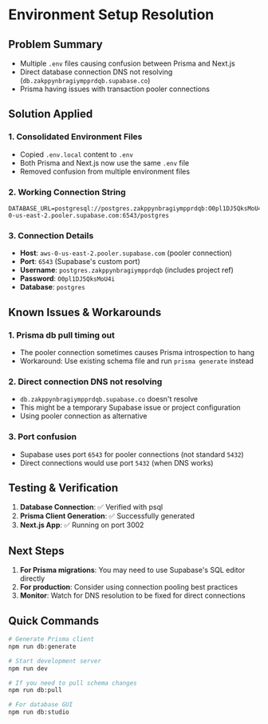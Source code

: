 # Environment Setup Resolution

## Problem Summary
- Multiple `.env` files causing confusion between Prisma and Next.js
- Direct database connection DNS not resolving (`db.zakppynbragiympprdqb.supabase.co`)
- Prisma having issues with transaction pooler connections

## Solution Applied

### 1. Consolidated Environment Files
- Copied `.env.local` content to `.env` 
- Both Prisma and Next.js now use the same `.env` file
- Removed confusion from multiple environment files

### 2. Working Connection String
```
DATABASE_URL=postgresql://postgres.zakppynbragiympprdqb:O0pl1DJ5QksMoU4i@aws-0-us-east-2.pooler.supabase.com:6543/postgres
```

### 3. Connection Details
- **Host**: `aws-0-us-east-2.pooler.supabase.com` (pooler connection)
- **Port**: `6543` (Supabase's custom port)
- **Username**: `postgres.zakppynbragiympprdqb` (includes project ref)
- **Password**: `O0pl1DJ5QksMoU4i`
- **Database**: `postgres`

## Known Issues & Workarounds

### 1. Prisma db pull timing out
- The pooler connection sometimes causes Prisma introspection to hang
- Workaround: Use existing schema file and run `prisma generate` instead

### 2. Direct connection DNS not resolving
- `db.zakppynbragiympprdqb.supabase.co` doesn't resolve
- This might be a temporary Supabase issue or project configuration
- Using pooler connection as alternative

### 3. Port confusion
- Supabase uses port `6543` for pooler connections (not standard `5432`)
- Direct connections would use port `5432` (when DNS works)

## Testing & Verification

1. **Database Connection**: ✅ Verified with psql
2. **Prisma Client Generation**: ✅ Successfully generated
3. **Next.js App**: ✅ Running on port 3002

## Next Steps

1. **For Prisma migrations**: You may need to use Supabase's SQL editor directly
2. **For production**: Consider using connection pooling best practices
3. **Monitor**: Watch for DNS resolution to be fixed for direct connections

## Quick Commands

```bash
# Generate Prisma client
npm run db:generate

# Start development server
npm run dev

# If you need to pull schema changes
npm run db:pull

# For database GUI
npm run db:studio
```